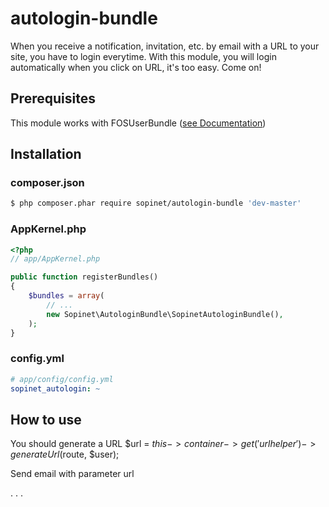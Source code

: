 autologin-bundle
================

When you receive a notification, invitation, etc. by email with a URL to your site, you have to login everytime.
With this module, you will login automatically when you click on URL, it's too easy.
Come on!

## Prerequisites

This module works with FOSUserBundle ([see Documentation](https://github.com/FriendsOfSymfony/FOSUserBundle))

## Installation

### composer.json

``` bash
$ php composer.phar require sopinet/autologin-bundle 'dev-master'
```

### AppKernel.php

``` php
<?php
// app/AppKernel.php

public function registerBundles()
{
    $bundles = array(
        // ...
        new Sopinet\AutologinBundle\SopinetAutologinBundle(),
    );
}
```

### config.yml

``` yaml
# app/config/config.yml
sopinet_autologin: ~

```

## How to use

You should generate a URL
$url = $this->container->get('urlhelper')->generateUrl($route, $user);

Send email with parameter url

.
.
.
